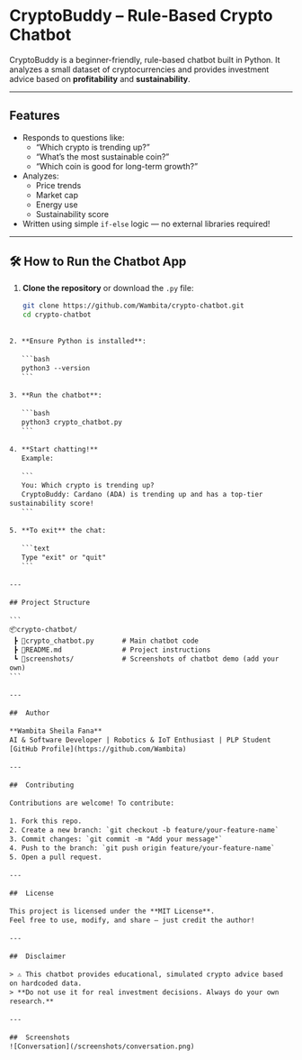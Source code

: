 #  CryptoBuddy – Rule-Based Crypto Chatbot

CryptoBuddy is a beginner-friendly, rule-based chatbot built in Python. It analyzes a small dataset of cryptocurrencies and provides investment advice based on **profitability** and **sustainability**.

---

## Features

- Responds to questions like:
  - “Which crypto is trending up?”
  - “What’s the most sustainable coin?”
  - “Which coin is good for long-term growth?”
- Analyzes:
  - Price trends 
  - Market cap 
  - Energy use 
  - Sustainability score 
- Written using simple `if-else` logic — no external libraries required!

---

## 🛠️ How to Run the Chatbot App

1. **Clone the repository** or download the `.py` file:
   ```bash
   git clone https://github.com/Wambita/crypto-chatbot.git
   cd crypto-chatbot
````

2. **Ensure Python is installed**:

   ```bash
   python3 --version
   ```

3. **Run the chatbot**:

   ```bash
   python3 crypto_chatbot.py
   ```

4. **Start chatting!** 
   Example:

   ```
   You: Which crypto is trending up?
   CryptoBuddy: Cardano (ADA) is trending up and has a top-tier sustainability score! 
   ```

5. **To exit** the chat:

   ```text
   Type "exit" or "quit"
   ```

---

## Project Structure

```
📦crypto-chatbot/
 ┣ 📄crypto_chatbot.py       # Main chatbot code
 ┣ 📄README.md               # Project instructions
 ┗ 📸screenshots/            # Screenshots of chatbot demo (add your own)
```

---

##  Author

**Wambita Sheila Fana**
AI & Software Developer | Robotics & IoT Enthusiast | PLP Student
[GitHub Profile](https://github.com/Wambita)

---

##  Contributing

Contributions are welcome! To contribute:

1. Fork this repo.
2. Create a new branch: `git checkout -b feature/your-feature-name`
3. Commit changes: `git commit -m "Add your message"`
4. Push to the branch: `git push origin feature/your-feature-name`
5. Open a pull request.

---

##  License

This project is licensed under the **MIT License**.
Feel free to use, modify, and share — just credit the author!

---

##  Disclaimer

> ⚠️ This chatbot provides educational, simulated crypto advice based on hardcoded data.
> **Do not use it for real investment decisions. Always do your own research.**

---

##  Screenshots
![Conversation](/screenshots/conversation.png)





